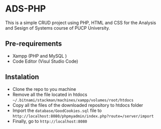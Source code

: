 # ADS-PHP

This is a simple CRUD project using PHP, HTML and CSS for the Analysis and Sesign of Systems course of PUCP University.

## Pre-requirements

- Xampp (PHP and MySQL )
- Code Editor (Visul Studio Code)

## Instalation

- Clone the repo to you machine
- Remove all the file located in htdocs `~/.bitnami/stackman/machines/xampp/volumes/root/htdocs`
- Copy all the files of the downloaded repository to htdocs folder
- Import the `database/GoodCookies.sql` file to `http://localhost:8080/phpmyadmin/index.php?route=/server/import`
- Finally, go to `http://localhost:8080`

